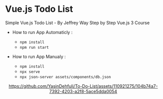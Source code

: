 # Vue.js Todo List 
Simple Vue.js Todo List - By Jeffrey Way Step by Step Vue.js 3 Course


+ How to run App Automaticly : 
    + `npm install`
    + `npm run start`


+ How to run App Manualy : 
    + `npm install`
    + `npx serve`
    + `npx json-server assets/components/db.json`

<div align="center" width="400px">
  
https://github.com/YasinDehfuli/To-Do-List/assets/110921275/104b74a7-7392-4203-a2f8-5ace5dda0054

</div>
